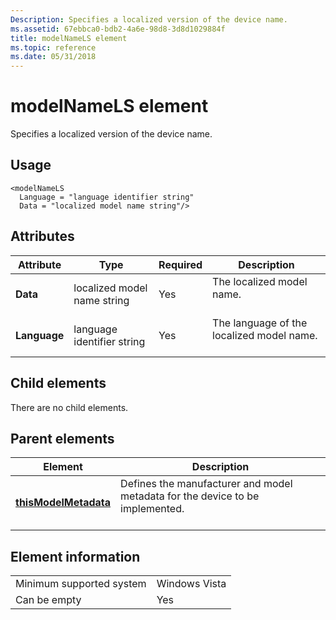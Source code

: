 ```yaml
---
Description: Specifies a localized version of the device name.
ms.assetid: 67ebbca0-bdb2-4a6e-98d8-3d8d1029884f
title: modelNameLS element
ms.topic: reference
ms.date: 05/31/2018
---
```


# modelNameLS element

Specifies a localized version of the device name.

## Usage

``` syntax
<modelNameLS
  Language = "language identifier string"
  Data = "localized model name string"/>
```

## Attributes



| Attribute               | Type                                   | Required       | Description                                                      |
|-------------------------|----------------------------------------|----------------|------------------------------------------------------------------|
| **Data**<br/>     | localized model name string<br/> | Yes<br/> | The localized model name.<br/> <br/>                 |
| **Language**<br/> | language identifier string<br/>  | Yes<br/> | The language of the localized model name.<br/> <br/> |



## Child elements

There are no child elements.

## Parent elements



| Element                                                   | Description                                                                                          |
|-----------------------------------------------------------|------------------------------------------------------------------------------------------------------|
| [**thisModelMetadata**](thismodelmetadata.md)<br/> | Defines the manufacturer and model metadata for the device to be implemented.<br/> <br/> |



## Element information



|                                     |               |
|-------------------------------------|---------------|
| Minimum supported system<br/> | Windows Vista |
| Can be empty                        | Yes           |



 

 




